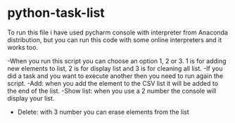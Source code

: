 # python-task-list

To run this file i have used pycharm console with interpreter from Anaconda distribution, but you can run this code with some online interpreters and it works too.

-When you run this script you can choose an option 1, 2 or 3. 1 is for adding new elements to list, 2 is for display list and 3 is for cleaning all list.
-If you did a task and you want to execute another then you need to run again the script.
-Add: when you add the element to the CSV list it will be added to the end of the list.
-Show list: when you use a 2 number the console will display your list.
- Delete: with 3 number you can erase elements from the list
